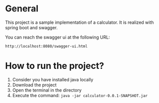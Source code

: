 # General

This project is a sample implementation of a calculator. It is realized with spring boot and swagger.

You can reach the swagger ui at the following URL:

`http://localhost:8080/swagger-ui.html`


# How to run the project?

1. Consider you have installed java locally
2. Download the project
3. Open the terminal in the directory
4. Execute the command: `java -jar calculator-0.0.1-SNAPSHOT.jar`

